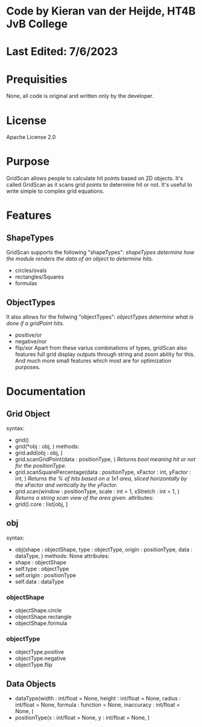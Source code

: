 # Code by Kieran van der Heijde, HT4B JvB College
# Last Edited: 7/6/2023

# Prequisities
None, all code is original and written only by the developer.

# License
Apache License 2.0

# Purpose
GridScan allows people to calculate hit points based on 2D objects.
It's called GridScan as it scans grid points to determine hit or not.
It's useful to write simple to complex grid equations.

# Features

## ShapeTypes
GridScan supports the following "shapeTypes": *shapeTypes determine how the module renders the data of an object to determine hits.*
 - circles/ovals
 - rectangles/Squares
 - formulas

## ObjectTypes
It also allows for the follwing "objectTypes": *objectTypes determine what is done if a gridPoint hits.*
 - positive/or
 - negative/nor
 - flip/xor
 Apart from these varius combinations of types, gridScan also features full grid display outputs through string and zoom ability for this. And much more small features which most are for optimization purposes.

# Documentation

## Grid Object
syntax: 
 - grid()
 - grid(*obj : obj, )
methods:
 - grid.add(obj : obj, )
 - grid.scanGridPoint(data : positionType, ) *Returns bool meaning hit or not for the positionType.*
 - grid.scanSquarePercentage(data : positionType, xFactor : int, yFactor : int, ) *Returns the % of hits based on a 1x1 area, sliced horizontally by the xFactor and vertically by the yFactor.*
 - grid.scan(window : positionType, scale : int = 1, xStretch : int = 1, ) *Returns a string scan view of the area given.*
 attributes:
 - grid().core : list[obj, ]

## obj

syntax:
 - obj(shape : objectShape, type : objectType, origin : positionType, data : dataType, )
methods:
 None
attributes:
 - shape : objectShape
 - self.type : objectType
 - self.origin : positionType
 - self.data : dataType

### objectShape
 - objectShape.circle
 - objectShape.rectangle
 - objectShape.formula

### objectType
 - objectType.positive
 - objectType.negative
 - objectType.flip

## Data Objects
 - dataType(width : int/float = None, height : int/float = None, radius : int/float = None, formula : function = None, inaccuracy : int/float = None, )
 - positionType(x : int/float = None, y : int/float = None, )

